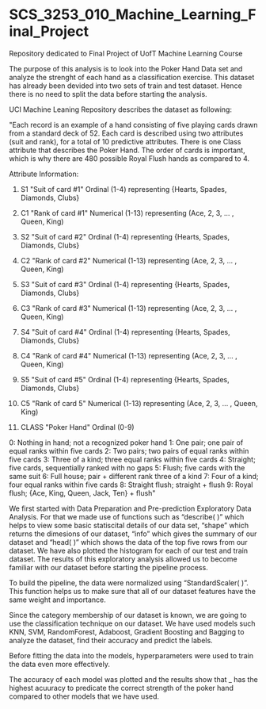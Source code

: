# SCS_3253_010_Machine_Learning_Final_Project
Repository dedicated to Final Project of UofT Machine Learning Course

The purpose of this analysis is to look into the Poker Hand Data set and analyze the strenght of each hand as a classification exercise. This dataset has already been devided into two sets of train and test dataset. Hence there is no need to split the data before starting the analysis.

UCI Machine Leaning Repository describes the dataset as following:

"Each record is an example of a hand consisting of five playing cards drawn from a standard deck of 52. Each card is described using two attributes (suit and rank), for a total of 10 predictive attributes. There is one Class attribute that describes the Poker Hand. The order of cards is important, which is why there are 480 possible Royal Flush hands as compared to 4.

Attribute Information:

1) S1 "Suit of card #1" Ordinal (1-4) representing {Hearts, Spades, Diamonds, Clubs}

2) C1 "Rank of card #1" Numerical (1-13) representing (Ace, 2, 3, ... , Queen, King)

3) S2 "Suit of card #2" Ordinal (1-4) representing {Hearts, Spades, Diamonds, Clubs}

4) C2 "Rank of card #2" Numerical (1-13) representing (Ace, 2, 3, ... , Queen, King)

5) S3 "Suit of card #3" Ordinal (1-4) representing {Hearts, Spades, Diamonds, Clubs}

6) C3 "Rank of card #3" Numerical (1-13) representing (Ace, 2, 3, ... , Queen, King)

7) S4 "Suit of card #4" Ordinal (1-4) representing {Hearts, Spades, Diamonds, Clubs}

8) C4 "Rank of card #4" Numerical (1-13) representing (Ace, 2, 3, ... , Queen, King)

9) S5 "Suit of card #5" Ordinal (1-4) representing {Hearts, Spades, Diamonds, Clubs}

10) C5 "Rank of card 5" Numerical (1-13) representing (Ace, 2, 3, ... , Queen, King)

11) CLASS "Poker Hand" Ordinal (0-9)

0: Nothing in hand; not a recognized poker hand 1: One pair; one pair of equal ranks within five cards 2: Two pairs; two pairs of equal ranks within five cards 3: Three of a kind; three equal ranks within five cards 4: Straight; five cards, sequentially ranked with no gaps 5: Flush; five cards with the same suit 6: Full house; pair + different rank three of a kind 7: Four of a kind; four equal ranks within five cards 8: Straight flush; straight + flush 9: Royal flush; {Ace, King, Queen, Jack, Ten} + flush"

We first started with Data Preparation and Pre-prediction Exploratory Data Analysis. For that we made use of functions such as “describe( )” which helps to view some basic statiscital details of our data set, “shape” which returns the dimesions of our dataset, “info” which gives the summary of our dataset and “head( )” which shows the data of the top five rows from our dataset. We have also plotted the histogram for each of our test and train dataset. The results of this exploratory analysis allowed us to become familiar with our dataset before starting the pipeline process.

To build the pipeline, the data were normalized using “StandardScaler( )”. This function helps us to make sure that all of our dataset features have the same weight and importance.

Since the category membership of our dataset is known, we are going to use the classification technique on our dataset. We have used models such KNN, SVM, RandomForest, Adaboost, Gradient Boosting and Bagging to analyze the dataset, find their accuracy and predict the labels.

Before fitting the data into the models, hyperparameters were used to train the data even more effectively.

The accuracy of each model was plotted and the results show that _ has the highest acuuracy to predicate the correct strength of the poker hand compared to other models that we have used.
